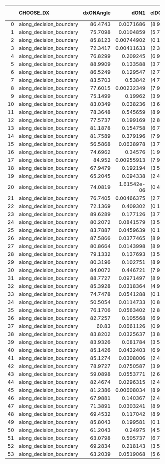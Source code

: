 |    | CHOOSE_DX               |   dxONAngle |        dON1 | cIDON1   |   dON_patch_1 |   nTON |         dON |   dxOFFAngle |      dOFF1 | cIDOFF1   |   dOFF_patch_1 |   nTOFF |       dOFF | SUCCESS   |   nExp |   dual_point_id |   subpoint_time_seconds |   total_execution_time |       logp |      dOFF/dON | Vote dOFF>dON   |
|---:|:------------------------|------------:|------------:|:---------|--------------:|-------:|------------:|-------------:|-----------:|:----------|---------------:|--------:|-----------:|:----------|-------:|----------------:|------------------------:|-----------------------:|-----------:|--------------:|:----------------|
|  0 | along_decision_boundary |     86.4743 | 0.0071686   | [8 9]    |   0.0071686   |      1 | 0.0071686   |      76.9032 | 0.00793331 | [8 9]     |     0.00793331 |       1 | 0.00793331 | True      |      1 |               2 |                 1.62716 |                1.96272 |  0         |     1.10667   | True            |
|  1 | along_decision_boundary |     75.7098 | 0.0104859   | [5 7]    |   0.0104859   |      1 | 0.0104859   |      75.8302 | 0.00987758 | [5 7]     |     0.00987758 |       1 | 0.00987758 | False     |      2 |               4 |                 1.15562 |                6.20403 | -0.5       |     0.941985  | False           |
|  2 | along_decision_boundary |     85.8123 | 0.00744902  | [0 1]    |   0.00744902  |      1 | 0.00744902  |      82.2686 | 0.022673   | [0 1]     |     0.022673   |       1 | 0.022673   | True      |      3 |               7 |                 1.78331 |                8.12127 | -0         |     3.04376   | True            |
|  3 | along_decision_boundary |     72.3417 | 0.00411633  | [2 3]    |   0.00411633  |      1 | 0.00411633  |      79.3907 | 0.151587   | [2 3]     |     0.151587   |       1 | 0.151587   | True      |      4 |              16 |                 1.01824 |               22.6002  | -0.166667  |    36.8258    | True            |
|  4 | along_decision_boundary |     76.8299 | 0.209245    | [6 9]    |   0.209245    |      1 | 0.209245    |      67.7942 | 0.60266    | [6 9]     |     0.60266    |       1 | 0.60266    | True      |      5 |              18 |                 2.76994 |               28.166   | -0.5       |     2.88017   | True            |
|  5 | along_decision_boundary |     88.9909 | 0.133588    | [3 7]    |   0.133588    |      1 | 0.133588    |      80.5797 | 0.269748   | [3 7]     |     0.269748   |       1 | 0.269748   | True      |      6 |              19 |                 3.8248  |               31.9998  | -0.9       |     2.01925   | True            |
|  6 | along_decision_boundary |     86.5249 | 0.129547    | [2 7]    |   0.129547    |      1 | 0.129547    |      69.739  | 0.116153   | [2 7]     |     0.116153   |       1 | 0.116153   | False     |      7 |              22 |                 3.95187 |               40.0585  | -1.33333   |     0.896612  | False           |
|  7 | along_decision_boundary |     83.5703 | 0.53842     | [4 7]    |   0.53842     |      1 | 0.53842     |      65.9631 | 0.0802191  | [4 7]     |     0.0802191  |       1 | 0.0802191  | False     |      8 |              24 |                 3.23775 |               43.351   | -0.642857  |     0.14899   | False           |
|  8 | along_decision_boundary |     77.6015 | 0.00232349  | [7 9]    |   0.00232349  |      1 | 0.00232349  |      72.7501 | 0.490456   | [7 9]     |     0.490456   |       1 | 0.490456   | True      |      9 |              25 |                 3.87958 |               47.2427  | -0.25      |   211.086     | True            |
|  9 | along_decision_boundary |     75.1499 | 0.19962     | [3 9]    |   0.19962     |      1 | 0.19962     |      76.2031 | 0.193863   | [3 9]     |     0.193863   |       1 | 0.193863   | False     |     10 |              26 |                 2.62793 |               49.8806  | -0.5       |     0.97116   | False           |
| 10 | along_decision_boundary |     83.0349 | 0.038236    | [3 6]    |   0.038236    |      1 | 0.038236    |      88.9472 | 0.0396237  | [3 6]     |     0.0396237  |       1 | 0.0396237  | True      |     11 |              27 |                 1.10878 |               50.9944  | -0.2       |     1.03629   | True            |
| 11 | along_decision_boundary |     78.3648 | 0.545659    | [8 9]    |   0.545659    |      1 | 0.545659    |      76.1853 | 0.247968   | [8 9]     |     0.247968   |       1 | 0.247968   | False     |     12 |              30 |                 4.27353 |               59.2954  | -0.409091  |     0.454438  | False           |
| 12 | along_decision_boundary |     77.5737 | 0.199169    | [2 8]    |   0.199169    |      1 | 0.199169    |      87.8539 | 0.808743   | [2 8]     |     0.808743   |       1 | 0.808743   | True      |     13 |              31 |                 6.67467 |               65.9751  | -0.166667  |     4.06058   | True            |
| 13 | along_decision_boundary |     81.1878 | 0.154758    | [6 7]    |   0.154758    |      1 | 0.154758    |      72.7832 | 0.0660364  | [6 7]     |     0.0660364  |       1 | 0.0660364  | False     |     14 |              32 |                 2.43036 |               68.4095  | -0.346154  |     0.426707  | False           |
| 14 | along_decision_boundary |     81.7589 | 0.379196    | [7 9]    |   0.379196    |      1 | 0.379196    |      63.8572 | 0.209375   | [7 9]     |     0.209375   |       1 | 0.209375   | False     |     15 |              33 |                 3.45448 |               71.8693  | -0.142857  |     0.552155  | False           |
| 15 | along_decision_boundary |     56.5868 | 0.0638978   | [3 7]    |   0.0638978   |      1 | 0.0638978   |      56.6898 | 0.04654    | [3 7]     |     0.04654    |       1 | 0.04654    | False     |     16 |              34 |                 1.7235  |               73.6037  | -0.0333333 |     0.72835   | False           |
| 16 | along_decision_boundary |     74.6962 | 0.34576     | [1 9]    |   0.34576     |      1 | 0.34576     |      67.3422 | 0.00669588 | [0 9]     |     0.00669588 |       1 | 0.00669588 | False     |     17 |              37 |                 2.71667 |               79.3399  | -0         |     0.0193657 | False           |
| 17 | along_decision_boundary |     84.952  | 0.00955913  | [7 9]    |   0.00955913  |      1 | 0.00955913  |      81.2037 | 0.108547   | [7 9]     |     0.108547   |       1 | 0.108547   | True      |     18 |              41 |                 1.27833 |               82.9208  | -0.0294118 |    11.3553    | True            |
| 18 | along_decision_boundary |     67.9479 | 0.192194    | [3 5]    |   0.192194    |      1 | 0.192194    |      66.6837 | 0.261877   | [3 5]     |     0.261877   |       1 | 0.261877   | True      |     19 |              44 |                 2.92591 |               85.9399  | -0         |     1.36257   | True            |
| 19 | along_decision_boundary |     65.2045 | 0.094338    | [2 4]    |   0.094338    |      1 | 0.094338    |      84.5978 | 0.0650511  | [2 4]     |     0.0650511  |       1 | 0.0650511  | False     |     20 |              46 |                 1.78543 |               87.7662  | -0.0263158 |     0.689553  | False           |
| 20 | along_decision_boundary |     74.0819 | 1.61542e-06 | [0 4]    |   1.61542e-06 |      1 | 1.61542e-06 |      86.8383 | 0.100319   | [1 4]     |     0.100319   |       1 | 0.100319   | True      |     21 |              50 |                 1.2899  |               91.5148  | -0         | 62100.9       | True            |
| 21 | along_decision_boundary |     76.7405 | 0.00466375  | [2 7]    |   0.00466375  |      1 | 0.00466375  |      75.4768 | 0.00526929 | [2 7]     |     0.00526929 |       1 | 0.00526929 | True      |     22 |              55 |                 1.08596 |               92.7999  | -0.0238095 |     1.12984   | True            |
| 22 | along_decision_boundary |     72.1369 | 0.409302    | [0 1]    |   0.409302    |      1 | 0.409302    |      72.9418 | 0.057244   | [0 1]     |     0.057244   |       1 | 0.057244   | False     |     23 |              61 |                 2.73591 |              103.398   | -0.0909091 |     0.139857  | False           |
| 23 | along_decision_boundary |     89.6289 | 0.177126    | [3 7]    |   0.177126    |      1 | 0.177126    |      84.1669 | 0.0855229  | [3 7]     |     0.0855229  |       1 | 0.0855229  | False     |     24 |              65 |                 2.38076 |              110.305   | -0.0217391 |     0.482837  | False           |
| 24 | along_decision_boundary |     80.2072 | 0.0841579   | [3 5]    |   0.0841579   |      1 | 0.0841579   |      85.6547 | 0.335574   | [3 5]     |     0.335574   |       1 | 0.335574   | True      |     25 |              73 |                 5.50123 |              119.305   | -0         |     3.98743   | True            |
| 25 | along_decision_boundary |     83.7887 | 0.0459639   | [0 1]    |   0.0459639   |      1 | 0.0459639   |      87.5644 | 0.155358   | [0 1]     |     0.155358   |       1 | 0.155358   | True      |     26 |              74 |                 1.79975 |              121.113   | -0.02      |     3.37999   | True            |
| 26 | along_decision_boundary |     87.5866 | 0.0377465   | [8 9]    |   0.0377465   |      1 | 0.0377465   |      85.4452 | 0.0736768  | [8 9]     |     0.0736768  |       1 | 0.0736768  | True      |     27 |              78 |                 1.3682  |              122.613   | -0.0769231 |     1.95189   | True            |
| 27 | along_decision_boundary |     80.8664 | 0.0143998   | [8 9]    |   0.0143998   |      1 | 0.0143998   |      85.7896 | 0.0329328  | [8 9]     |     0.0329328  |       1 | 0.0329328  | True      |     28 |              79 |                 1.0509  |              123.669   | -0.166667  |     2.28703   | True            |
| 28 | along_decision_boundary |     79.1332 | 0.137693    | [3 5]    |   0.137693    |      1 | 0.137693    |      83.6637 | 0.0397661  | [3 5]     |     0.0397661  |       1 | 0.0397661  | False     |     29 |              82 |                 1.32361 |              127.805   | -0.285714  |     0.288803  | False           |
| 29 | along_decision_boundary |     80.3196 | 0.102751    | [8 9]    |   0.102751    |      1 | 0.102751    |      81.3397 | 0.291063   | [8 9]     |     0.291063   |       1 | 0.291063   | True      |     30 |              83 |                 4.44726 |              132.259   | -0.155172  |     2.83269   | True            |
| 30 | along_decision_boundary |     84.0072 | 0.446721    | [7 9]    |   0.446721    |      1 | 0.446721    |      74.7611 | 0.168382   | [7 9]     |     0.168382   |       1 | 0.168382   | False     |     31 |              85 |                 7.46512 |              142.757   | -0.266667  |     0.376929  | False           |
| 31 | along_decision_boundary |     88.7727 | 0.0971497   | [8 9]    |   0.0971497   |      1 | 0.0971497   |      82.7904 | 0.0170485  | [8 9]     |     0.0170485  |       1 | 0.0170485  | False     |     32 |              88 |                 1.80692 |              151.891   | -0.145161  |     0.175487  | False           |
| 32 | along_decision_boundary |     85.3928 | 0.0318364   | [4 9]    |   0.0318364   |      1 | 0.0318364   |      75.931  | 0.0325211  | [4 9]     |     0.0325211  |       1 | 0.0325211  | True      |     33 |              92 |                 2.73203 |              159.799   | -0.0625    |     1.02151   | True            |
| 33 | along_decision_boundary |     74.7478 | 0.0541288   | [0 1]    |   0.0541288   |      1 | 0.0541288   |      77.8586 | 0.00411452 | [0 1]     |     0.00411452 |       1 | 0.00411452 | False     |     34 |              93 |                 1.04431 |              160.855   | -0.136364  |     0.0760135 | False           |
| 34 | along_decision_boundary |     50.5054 | 0.0114733   | [0 8]    |   0.0114733   |      1 | 0.0114733   |      75.8774 | 0.20041    | [1 8]     |     0.20041    |       1 | 0.20041    | True      |     35 |              94 |                 1.69591 |              162.554   | -0.0588235 |    17.4675    | True            |
| 35 | along_decision_boundary |     76.1706 | 0.0563402   | [2 8]    |   0.0563402   |      1 | 0.0563402   |      84.9483 | 0.108688   | [2 8]     |     0.108688   |       1 | 0.108688   | True      |     36 |              95 |                 1.51668 |              164.079   | -0.128571  |     1.92914   | True            |
| 36 | along_decision_boundary |     82.7257 | 0.105568    | [6 9]    |   0.105568    |      1 | 0.105568    |      86.8391 | 0.103874   | [6 9]     |     0.103874   |       1 | 0.103874   | False     |     37 |              97 |                 2.07882 |              167.973   | -0.222222  |     0.98396   | False           |
| 37 | along_decision_boundary |     60.83   | 0.0661126   | [0 9]    |   0.0661126   |      1 | 0.0661126   |      66.0539 | 0.294155   | [1 9]     |     0.294155   |       1 | 0.294155   | True      |     38 |              98 |                 4.64672 |              172.628   | -0.121622  |     4.4493    | True            |
| 38 | along_decision_boundary |     83.8202 | 0.0325637   | [3 8]    |   0.0325637   |      1 | 0.0325637   |      81.0054 | 0.0750999  | [3 8]     |     0.0750999  |       1 | 0.0750999  | True      |     39 |             102 |                 2.03715 |              177.512   | -0.210526  |     2.30624   | True            |
| 39 | along_decision_boundary |     83.9326 | 0.081784    | [3 5]    |   0.081784    |      1 | 0.081784    |      86.5804 | 0.00343252 | [3 5]     |     0.00343252 |       1 | 0.00343252 | False     |     40 |             105 |                 1.37864 |              181.073   | -0.320513  |     0.0419705 | False           |
| 40 | along_decision_boundary |     85.1426 | 0.0432403   | [6 9]    |   0.0432403   |      1 | 0.0432403   |      71.5661 | 0.0341103  | [6 9]     |     0.0341103  |       1 | 0.0341103  | False     |     41 |             108 |                 1.8765  |              185.436   | -0.2       |     0.788855  | False           |
| 41 | along_decision_boundary |     85.1274 | 0.0308006   | [2 4]    |   0.0308006   |      1 | 0.0308006   |      87.5359 | 0.154076   | [2 4]     |     0.154076   |       1 | 0.154076   | True      |     42 |             111 |                 3.53566 |              189.059   | -0.109756  |     5.00237   | True            |
| 42 | along_decision_boundary |     78.9727 | 0.0750587   | [3 9]    |   0.0750587   |      1 | 0.0750587   |      82.1171 | 0.00558041 | [3 9]     |     0.00558041 |       1 | 0.00558041 | False     |     43 |             113 |                 1.08425 |              195.667   | -0.190476  |     0.0743474 | False           |
| 43 | along_decision_boundary |     59.0898 | 0.0553771   | [2 6]    |   0.0553771   |      1 | 0.0553771   |      53.7344 | 0.0664101  | [2 6]     |     0.0664101  |       1 | 0.0664101  | True      |     44 |             114 |                 1.54937 |              197.227   | -0.104651  |     1.19923   | True            |
| 44 | along_decision_boundary |     82.4674 | 0.0296315   | [2 4]    |   0.0296315   |      1 | 0.0296315   |      79.0332 | 0.36612    | [2 4]     |     0.36612    |       1 | 0.36612    | True      |     45 |             116 |                 3.34282 |              200.622   | -0.181818  |    12.3558    | True            |
| 45 | along_decision_boundary |     81.2386 | 0.00608034  | [8 9]    |   0.00608034  |      1 | 0.00608034  |      76.1581 | 1.02259    | [8 9]     |     1.02259    |       1 | 1.02259    | True      |     46 |             121 |                 5.80495 |              208.447   | -0.277778  |   168.179     | True            |
| 46 | along_decision_boundary |     67.9881 | 0.140367    | [2 4]    |   0.140367    |      1 | 0.140367    |      79.0951 | 0.108469   | [2 4]     |     0.108469   |       1 | 0.108469   | False     |     47 |             122 |                 2.18611 |              210.638   | -0.391304  |     0.772752  | False           |
| 47 | along_decision_boundary |     71.3891 | 0.0303241   | [8 9]    |   0.0303241   |      1 | 0.0303241   |      74.6744 | 0.392799   | [8 9]     |     0.392799   |       1 | 0.392799   | True      |     48 |             124 |                 2.13052 |              212.837   | -0.265957  |    12.9534    | True            |
| 48 | along_decision_boundary |     69.4532 | 0.117042    | [8 9]    |   0.117042    |      1 | 0.117042    |      73.0867 | 0.0137402  | [8 9]     |     0.0137402  |       1 | 0.0137402  | False     |     49 |             125 |                 1.04292 |              213.888   | -0.375     |     0.117395  | False           |
| 49 | along_decision_boundary |     85.8043 | 0.199581    | [0 1]    |   0.199581    |      1 | 0.199581    |      83.7229 | 0.204364   | [0 1]     |     0.204364   |       1 | 0.204364   | True      |     50 |             126 |                 1.82416 |              215.718   | -0.255102  |     1.02396   | True            |
| 50 | along_decision_boundary |     61.2043 | 0.24975     | [4 5]    |   0.24975     |      1 | 0.24975     |      67.4835 | 1.01825    | [4 5]     |     1.01825    |       1 | 1.01825    | True      |     51 |             127 |                 5.16146 |              220.888   | -0.36      |     4.07708   | True            |
| 51 | along_decision_boundary |     63.0798 | 0.505737    | [6 7]    |   0.505737    |      1 | 0.505737    |      60.0806 | 0.0638427  | [6 7]     |     0.0638427  |       1 | 0.0638427  | False     |     52 |             132 |                 3.44821 |              231.166   | -0.480392  |     0.126237  | False           |
| 52 | along_decision_boundary |     69.2834 | 0.218143    | [3 5]    |   0.218143    |      1 | 0.218143    |      62.2455 | 0.0211939  | [3 5]     |     0.0211939  |       1 | 0.0211939  | False     |     53 |             136 |                 3.3984  |              237.434   | -0.346154  |     0.0971557 | False           |
| 53 | along_decision_boundary |     63.2039 | 0.0519068   | [5 6]    |   0.0519068   |      1 | 0.0519068   |      82.1281 | 0.152455   | [5 6]     |     0.152455   |       1 | 0.152455   | True      |     54 |             139 |                 1.47536 |              243.918   | -0.235849  |     2.9371    | True            |